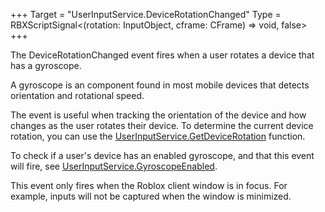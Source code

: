 +++
Target = "UserInputService.DeviceRotationChanged"
Type = RBXScriptSignal<(rotation: InputObject, cframe: CFrame) => void, false>
+++

The DeviceRotationChanged event fires when a user rotates a device that has a gyroscope.A gyroscope is an component found in most mobile devices that detects orientation and rotational speed.The event is useful when tracking the orientation of the device and how changes as the user rotates their device. To determine the current device rotation, you can use the [UserInputService.GetDeviceRotation](https://developer.roblox.com/api-reference/function/UserInputService/GetDeviceRotation) function.To check if a user's device has an enabled gyroscope, and that this event will fire, see [UserInputService.GyroscopeEnabled](https://developer.roblox.com/api-reference/property/UserInputService/GyroscopeEnabled).This event only fires when the Roblox client window is in focus. For example, inputs will not be captured when the window is minimized.